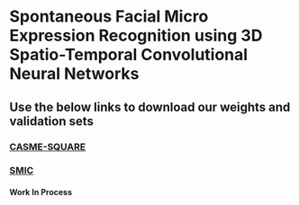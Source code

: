 # Spontaneous Facial Micro Expression Recognition using 3D Spatio-Temporal Convolutional Neural Networks

## Use the below links to download our weights and validation sets

### [CASME-SQUARE](https://drive.google.com/file/d/1P07V0ufJCXoOcNNUCBcoY-xdUdQk6VuH/view?usp=sharing)
### [SMIC](https://drive.google.com/file/d/1hotsk5TSnSxuLHqHC990wMYox1L1Vj6Q/view?usp=sharing)

#### Work In Process
